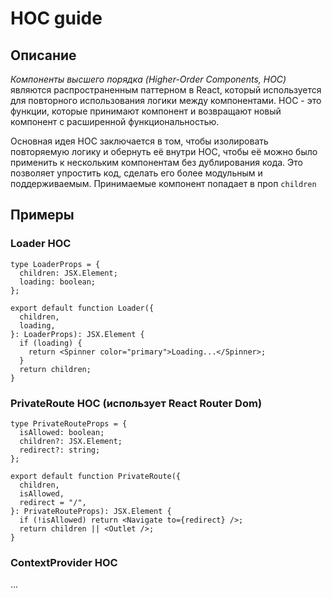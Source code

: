 # HOC guide

## Описание

_Компоненты высшего порядка (Higher-Order Components, HOC)_ являются распространенным паттерном в React, который используется для повторного использования логики между компонентами. HOC - это функции, которые принимают компонент и возвращают новый компонент с расширенной функциональностью.

Основная идея HOC заключается в том, чтобы изолировать повторяемую логику и обернуть её внутри HOC, чтобы её можно было применить к нескольким компонентам без дублирования кода. Это позволяет упростить код, сделать его более модульным и поддерживаемым. Принимаемые компонент попадает в проп `children`

## Примеры

### Loader HOC

```tsx
type LoaderProps = {
  children: JSX.Element;
  loading: boolean;
};

export default function Loader({
  children,
  loading,
}: LoaderProps): JSX.Element {
  if (loading) {
    return <Spinner color="primary">Loading...</Spinner>;
  }
  return children;
}
```

### PrivateRoute HOC (использует React Router Dom)

```tsx
type PrivateRouteProps = {
  isAllowed: boolean;
  children?: JSX.Element;
  redirect?: string;
};

export default function PrivateRoute({
  children,
  isAllowed,
  redirect = "/",
}: PrivateRouteProps): JSX.Element {
  if (!isAllowed) return <Navigate to={redirect} />;
  return children || <Outlet />;
}
```

### ContextProvider HOC

...
